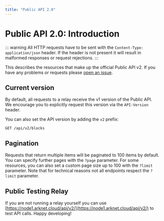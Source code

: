 ```yaml
---
title: "Public API 2.0"
---
```


# Public API 2.0: Introduction

::: warning
All HTTP requests have to be sent with the `Content-Type: application/json` header. If the header is not present it will result in malformed responses or request rejections.
:::

This describes the resources that make up the official Public API v2. If you have any problems or requests please [open an issue](https://github.com/ArkEcosystem/core/issues/new/choose).

## Current version

By default, all requests to a relay receive the v1 version of the Public API. We encourage you to explicitly request this version via the `API-Version` header.

You can also set the API version by adding the `v2` prefix:

```
GET /api/v2/blocks
```

## Pagination

Requests that return multiple items will be paginated to 100 items by default. You can specify further pages with the `?page` parameter. For some resources, you can also set a custom page size up to 100 with the `?limit` parameter. Note that for technical reasons not all endpoints respect the `?limit` parameter.

## Public Testing Relay

If you are not running a relay yourself you can use [https://node1.arknet.cloud/api/v2/](https://node1.arknet.cloud/api/v2/) to test API calls. Happy developing!
